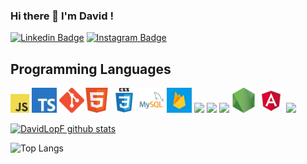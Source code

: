### Hi there 👋  I'm David !

[![Linkedin Badge](https://img.shields.io/badge/-DavidLopF-0e76a8?style=flat-square&logo=Linkedin&logoColor=white)](https://www.linkedin.com/in/davidlopezforero/)
[![Instagram Badge](https://img.shields.io/badge/-@davidlopezrf-e4405f?style=flat-square&logo=Instagram&logoColor=white)](https://www.instagram.com/davidlopezrf/?hl=es)

## Programming Languages
<img src = 'https://github.com/santiagoPadi/santiagoPadi/blob/master/Images/javascript.jpg' width='30'/> <img src = 'https://github.com/santiagoPadi/santiagoPadi/blob/master/Images/typescritp.jpg' height='40'/>  <img src ='https://github.com/santiagoPadi/santiagoPadi/blob/master/Images/git.png' width='40'/><img src =
'https://github.com/santiagoPadi/santiagoPadi/blob/master/Images/html.png' width='40'/> <img src =
'https://github.com/santiagoPadi/santiagoPadi/blob/master/Images/css.png' width='40'/> 
<img src ='https://github.com/santiagoPadi/santiagoPadi/blob/master/Images/mysql.png' height='40'/> 
<img src = 'https://github.com/santiagoPadi/santiagoPadi/blob/master/Images/firebase.jpg' width='40'/>
<img src = 'https://i.blogs.es/e7b69c/java_logo/1366_2000.webp' width='40'/>
<img src = 'https://upload.wikimedia.org/wikipedia/commons/7/79/Spring_Boot.svg' width='40'/>
<img src = 'https://www.martechforum.com/wp-content/uploads/2015/08/AWS-logo.jpg' width='40'/>
 <img src = 'https://github.com/santiagoPadi/santiagoPadi/blob/master/Images/node.png' width='40'/> 
 <img src = 'https://github.com/santiagoPadi/santiagoPadi/blob/master/Images/angular.jpg' width='40'/>
 <img src = 'https://upload.wikimedia.org/wikipedia/commons/c/c3/Python-logo-notext.svg' width='40'/>
 
[![DavidLopF github stats](https://github-readme-stats.vercel.app/api?username=DavidLopF&count_private=true&show_icons=true&hide_rank=true)](https://github.com/DavidLopF)

![Top Langs](https://github-readme-stats.vercel.app/api/top-langs/?username=DavidLopF&hide=TeX&layout=compact)
